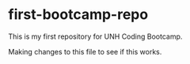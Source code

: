# first-bootcamp-repo

This is my first repository for UNH Coding Bootcamp.

Making changes to this file to see if this works.
